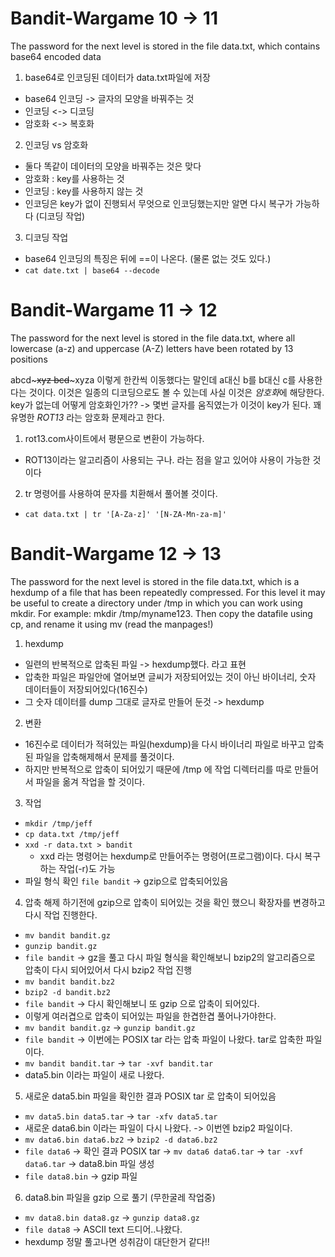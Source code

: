 <h1>Bandit-Wargame 10 -> 11 </h1>
The password for the next level is stored in the file data.txt, which contains base64 encoded data

1. base64로 인코딩된 데이터가 data.txt파일에 저장
 - base64 인코딩 -> 글자의 모양을 바꿔주는 것
 - 인코딩 <-> 디코딩
 - 암호화 <-> 복호화
2. 인코딩 vs 암호화
 - 둘다 똑같이 데이터의 모양을 바꿔주는 것은 맞다
 - 암호화 : key를 사용하는 것
 - 인코딩 : key를 사용하지 않는 것
 - 인코딩은 key가 없이 진행되서 무엇으로 인코딩했는지만 알면 다시 복구가 가능하다 (디코딩 작업)
3. 디코딩 작업
 - base64 인코딩의 특징은 뒤에 ==이 나온다. (물론 없는 것도 있다.)
 - `cat date.txt | base64 --decode`


<h1>Bandit-Wargame 11 -> 12 </h1>
The password for the next level is stored in the file data.txt, where all lowercase (a-z) and uppercase (A-Z) letters have been rotated by 13 positions

abcd~~~~~xyz
bcd~~~~~xyza
이렇게 한칸씩 이동했다는 말인데 a대신 b를 b대신 c를 사용한다는 것이다. 이것은 일종의 디코딩으로도 볼 수 있는데 사실 이것은 *암호화*에 해당한다.
key가 없는데 어떻게 암호화인가?? -> 몇번 글자를 움직였는가 이것이 key가 된다.
꽤 유명한 *ROT13* 라는 암호화 문제라고 한다.
1. rot13.com사이트에서 평문으로 변환이 가능하다.
 - ROT13이라는 알고리즘이 사용되는 구나. 라는 점을 알고 있어야 사용이 가능한 것이다
2. tr 명령어를 사용하여 문자를 치환해서 풀어볼 것이다.
 - `cat data.txt | tr '[A-Za-z]' '[N-ZA-Mn-za-m]'`


<h1>Bandit-Wargame 12 -> 13 </h1>
The password for the next level is stored in the file data.txt, which is a hexdump of a file that has been repeatedly compressed. For this level it may be useful to create a directory under /tmp in which you can work using mkdir. For example: mkdir /tmp/myname123. Then copy the datafile using cp, and rename it using mv (read the manpages!)

1. hexdump
 - 일련의 반복적으로 압축된 파일 -> hexdump했다. 라고 표현
 - 압축한 파일은 파일안에 열어보면 글씨가 저장되어있는 것이 아닌 바이너리, 숫자 데이터들이 저장되어있다(16진수)
 - 그 숫자 데이터를 dump 그대로 글자로 만들어 둔것 -> hexdump

2. 변환
 - 16진수로 데이터가 적혀있는 파일(hexdump)을 다시 바이너리 파일로 바꾸고 압축된 파일을 압축해제해서 문제를 풀것이다.
 - 하지만 반복적으로 압축이 되어있기 때문에 /tmp 에 작업 디렉터리를 따로 만들어서 파일을 옮겨 작업을 할 것이다.

3. 작업
 - `mkdir /tmp/jeff`
 - `cp data.txt /tmp/jeff`
 - `xxd -r data.txt > bandit`
   - xxd 라는 명령어는 hexdump로 만들어주는 명령어(프로그램)이다. 다시 복구 하는 작업(-r)도 가능
 - 파일 형식 확인 `file bandit` -> gzip으로 압축되어있음

4. 압축 해제 하기전에 gzip으로 압축이 되어있는 것을 확인 했으니 확장자를 변경하고 다시 작업 진행한다.
 - `mv bandit bandit.gz`
 - `gunzip bandit.gz`
 - `file bandit` -> gz을 풀고 다시 파일 형식을 확인해보니 bzip2의 알고리즘으로 압축이 다시 되어있어서 다시 bzip2 작업 진행
  - `mv bandit bandit.bz2`
  - `bzip2 -d bandit.bz2`
  - `file bandit` -> 다시 확인해보니 또 gzip 으로 압축이 되어있다. 
  - 이렇게 여러겹으로 압축이 되어있는 파일을 한겹한겹 풀어나가야한다.
  - `mv bandit bandit.gz` -> `gunzip bandit.gz`
  - `file bandit` -> 이번에는 POSIX tar 라는 압축 파일이 나왔다. tar로 압축한 파일이다.
  - `mv bandit bandit.tar` -> `tar -xvf bandit.tar`
  - data5.bin 이라는 파일이 새로 나왔다.

5. 새로운 data5.bin 파일을 확인한 결과 POSIX tar 로 압축이 되어있음
 - `mv data5.bin data5.tar` -> `tar -xfv data5.tar`
 - 새로운 data6.bin 이라는 파일이 다시 나왔다. -> 이번엔 bzip2 파일이다.
 - `mv data6.bin data6.bz2` -> `bzip2 -d data6.bz2`
 - `file data6` -> 확인 결과 POSIX tar -> `mv data6 data6.tar` -> `tar -xvf data6.tar` -> data8.bin 파일 생성
 - `file data8.bin` -> gzip 파일

6. data8.bin 파일을 gzip 으로 풀기 (무한굴레 작업중)
 - `mv data8.bin data8.gz` -> `gunzip data8.gz`
 - `file data8` -> ASCII text 드디어..나왔다. 
 - hexdump 정말 풀고나면 성취감이 대단한거 같다!!
